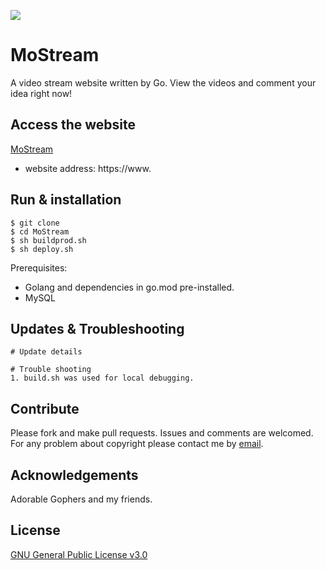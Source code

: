 ![](https://github.com/acse-sm321/MoStream/actions/workflows/check.yml/badge.svg)
# MoStream
A video stream website written by Go. View the videos and comment your idea right now!

## Access the website
[MoStream](http://47.100.245.2:8080)
- website address: https://www.

## Run & installation
```
$ git clone
$ cd MoStream
$ sh buildprod.sh
$ sh deploy.sh
```
Prerequisites:  
- Golang and dependencies in go.mod pre-installed.
- MySQL

## Updates & Troubleshooting
```
# Update details

# Trouble shooting
1. build.sh was used for local debugging.
```

## Contribute
Please fork and make pull requests. Issues and comments are welcomed. For any problem about copyright please contact me by [email](shuheng_mo_mail@163.com).

##  Acknowledgements
Adorable Gophers and my friends.

## License
[GNU General Public License v3.0](https://github.com/acse-sm321/MoStream/blob/main/LICENSE)